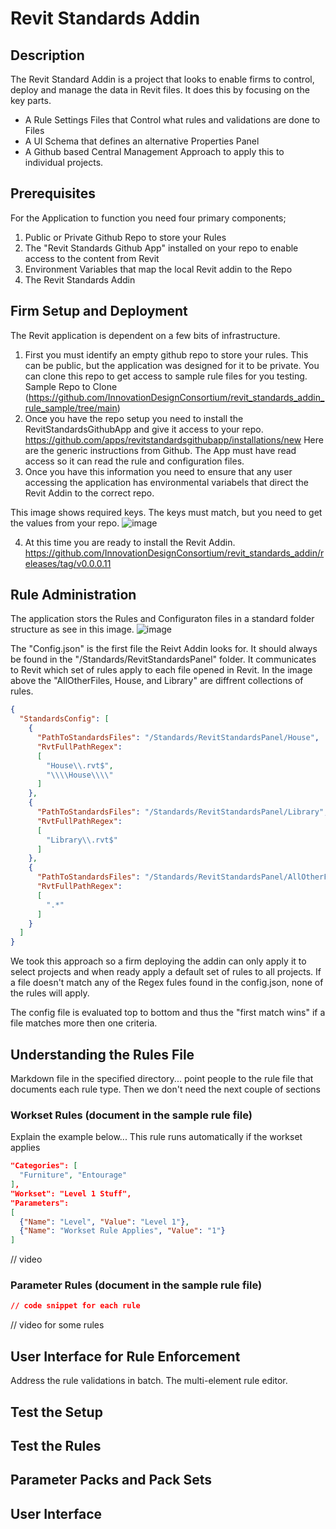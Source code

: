 # Revit Standards Addin

## Description

The Revit Standard Addin is a project that looks to enable firms to control, deploy and manage the data in Revit files.
It does this by focusing on the key parts.
- A Rule Settings Files that Control what rules and validations are done to Files
- A UI Schema that defines an alternative Properties Panel
- A Github based Central Management Approach to apply this to individual projects.

## Prerequisites

For the Application to function you need four primary components;
1. Public or Private Github Repo to store your Rules
2. The "Revit Standards Github App" installed on your repo to enable access to the content from Revit
3. Environment Variables that map the local Revit addin to the Repo
4. The Revit Standards Addin

## Firm Setup and Deployment

The Revit application is dependent on a few bits of infrastructure.
1. First you must identify an empty github repo to store your rules.  This can be public, but the application was designed for it to be private. You can clone this repo to get access to sample rule files for you testing.
Sample Repo to Clone (https://github.com/InnovationDesignConsortium/revit_standards_addin_rule_sample/tree/main)
2. Once you have the repo setup you need to install the RevitStandardsGithubApp and give it access to your repo.
https://github.com/apps/revitstandardsgithubapp/installations/new   Here are the generic instructions from Github.  The App must have read access so it can read the rule and configuration files.
3. Once you have this information you need to ensure that any user accessing the application has environmental variabels that direct the Revit Addin to the correct repo.

This image shows required keys. The keys must match, but you need to get the values from your repo.
![image](https://github.com/user-attachments/assets/6618e2a3-4b36-452a-bbe7-a6d1319e84b0)

4. At this time you are ready to install the Revit Addin. https://github.com/InnovationDesignConsortium/revit_standards_addin/releases/tag/v0.0.0.11

## Rule Administration
The application stors the Rules and Configuraton files in a standard folder structure as see in this image. 
![image](https://github.com/user-attachments/assets/3c511d64-053d-49ac-b8e9-db28eab9ccb9)

The "Config.json" is the first file the Reivt Addin looks for.  It should always be found in the "/Standards/RevitStandardsPanel" folder. It communicates to Revit which set of rules apply to each file opened in Revit.   In the image above the "AllOtherFiles, House, and Library" are diffrent collections of rules. 

```json
{
  "StandardsConfig": [
    {
      "PathToStandardsFiles": "/Standards/RevitStandardsPanel/House",
      "RvtFullPathRegex": 
      [
        "House\\.rvt$",
        "\\\\House\\\\"
      ]
    },
    {
      "PathToStandardsFiles": "/Standards/RevitStandardsPanel/Library",
      "RvtFullPathRegex": 
      [
        "Library\\.rvt$"
      ]
    },
    {
      "PathToStandardsFiles": "/Standards/RevitStandardsPanel/AllOtherFiles",
      "RvtFullPathRegex": 
      [
        ".*"
      ]
    }
  ]
}
```

We took this approach so a firm deploying the addin can only apply it to select projects and when ready apply a default set of rules to all projects.   If a file doesn't match any of the Regex fules found in the config.json, none of the rules will apply. 

The config file is evaluated top to bottom and thus the "first match wins" if a file matches more then one criteria. 

## Understanding the Rules File
Markdown file in the specified directory... point people to the rule file that documents each rule type. Then we don't need the next couple of sections

### Workset Rules (document in the sample rule file)
Explain the example below...
This rule runs automatically if the workset applies
```json
"Categories": [
  "Furniture", "Entourage"
],
"Workset": "Level 1 Stuff",
"Parameters":
[
  {"Name": "Level", "Value": "Level 1"},
  {"Name": "Workset Rule Applies", "Value": "1"}
]
```
// video

### Parameter Rules (document in the sample rule file)
```json
// code snippet for each rule
```
// video for some rules

## User Interface for Rule Enforcement
Address the rule validations in batch. The multi-element rule editor.

## Test the Setup

## Test the Rules


## Parameter Packs and Pack Sets

## User Interface







